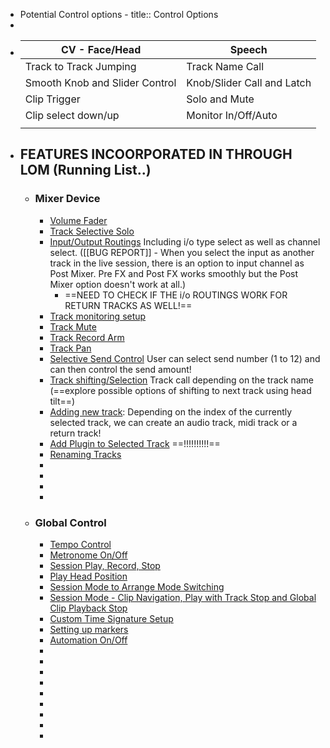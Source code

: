- Potential Control options -
  title:: Control Options
-
- | CV - Face/Head| Speech |
  |------|------|
  | Track to Track Jumping    | Track Name Call     |
  | Smooth Knob and Slider Control  | Knob/Slider Call and Latch |
  | Clip Trigger | Solo and Mute |
  | Clip select down/up | Monitor In/Off/Auto  |
  |  |  |
- ## FEATURES INCOORPORATED IN THROUGH LOM (Running List..)
	- ### Mixer Device
		- <u>Volume Fader</u>
		- <u>Track Selective Solo</u>
		- <u>Input/Output Routings</u> Including i/o type select as well as channel select. ([[BUG REPORT]] - When you select the input as another track in the live session, there is an option to input channel as Post Mixer. Pre FX and Post FX works smoothly but the Post Mixer option doesn't work at all.)
			- ==NEED TO CHECK IF THE i/o ROUTINGS WORK FOR RETURN TRACKS AS WELL!==
		- <u>Track monitoring setup</u>
		- <u>Track Mute</u>
		- <u>Track Record Arm</u>
		- <u>Track Pan</u>
		- <u>Selective Send Control</u> User can select send number (1 to 12) and can then control the send amount!
		- <u>Track shifting/Selection</u> Track call depending on the track name (==explore possible options of shifting to next track using head tilt==)
		- <u> Adding new track</u>: Depending on the index of the currently selected track, we can create an audio track, midi track or a return track!
		- <u>Add Plugin to Selected Track</u> ==!!!!!!!!!!==
		- <u>Renaming Tracks</u>
		-
		-
		-
		-
	- ### Global Control
		- <u>Tempo Control</u>
		- <u>Metronome On/Off</u>
		- <u>Session Play, Record, Stop</u>
		- <u>Play Head Position</u>
		- <u>Session Mode to Arrange Mode Switching</u>
		- <u>Session Mode - Clip Navigation, Play with Track Stop and Global Clip Playback Stop</u>
		- <u>Custom Time Signature Setup</u>
		- <u>Setting up markers</u>
		- <u>Automation On/Off</u>
		-
		-
		-
		-
		-
		-
		-
		-
		-